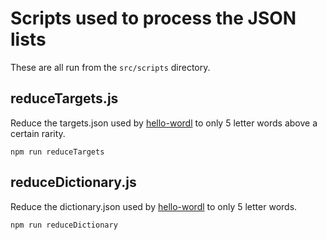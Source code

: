 # Scripts used to process the JSON lists

These are all run from the ``src/scripts`` directory.

## reduceTargets.js

Reduce the targets.json used by [hello-wordl](https://github.com/lynn/hello-wordl) to only 5 letter words above a certain rarity.

``npm run reduceTargets``

## reduceDictionary.js

Reduce the dictionary.json used by [hello-wordl](https://github.com/lynn/hello-wordl) to only 5 letter words.

``npm run reduceDictionary``